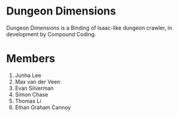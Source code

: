 # Dungeon Dimensions
Dungeon Dimensions is a Binding of Isaac-like dungeon crawler, in development by Compound Coding.
# Members
1. Junha Lee
2. Max van der Veen
3. Evan Silverman
4. Simon Chase
5. Thomas Li
6. Ethan Graham Cannoy
